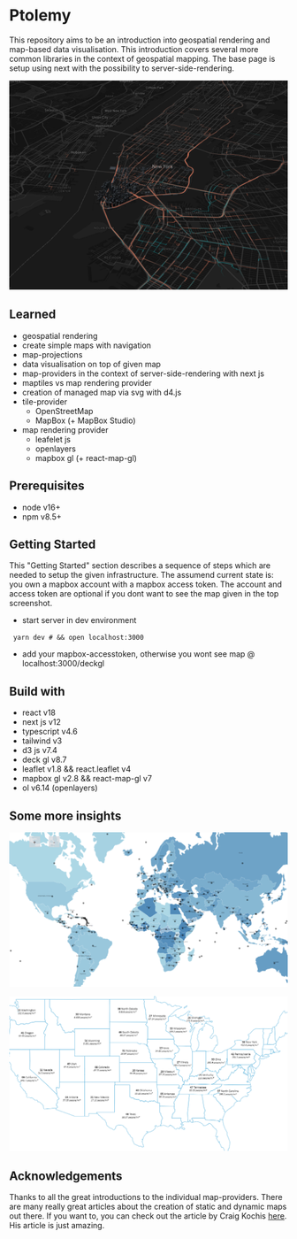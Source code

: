 # Ptolemy

This repository aims to be an introduction into geospatial rendering and map-based data visualisation. This introduction covers several more common libraries in the context of geospatial mapping. The base page is setup using next with the possibility to server-side-rendering.

![alt text](.github/images/deckTimeFrameAnimation.PNG)

## Learned

- geospatial rendering
- create simple maps with navigation
- map-projections
- data visualisation on top of given map
- map-providers in the context of server-side-rendering with next js
- maptiles vs map rendering provider
- creation of managed map via svg with d4.js
- tile-provider
  - OpenStreetMap
  - MapBox (+ MapBox Studio)
- map rendering provider
  - leafelet js
  - openlayers
  - mapbox gl (+ react-map-gl)

## Prerequisites

- node v16+
- npm v8.5+

## Getting Started

This "Getting Started" section describes a sequence of steps which are needed to setup the given infrastructure. The assumend current state is: you own a mapbox account with a mapbox access token. The account and access token are optional if you dont want to see the map given in the top screenshot.

- start server in dev environment

```
 yarn dev # && open localhost:3000
```

- add your mapbox-accesstoken, otherwise you wont see map @ localhost:3000/deckgl

## Build with

- react v18
- next js v12
- typescript v4.6
- tailwind v3
- d3 js v7.4
- deck gl v8.7
- leaflet v1.8 && react.leaflet v4
- mapbox gl v2.8 && react-map-gl v7
- ol v6.14 (openlayers)

## Some more insights
![alt text](.github/images/d3World.PNG)

![alt text](.github/images/openlayersOffline.PNG)

## Acknowledgements

Thanks to all the great introductions to the individual map-providers. There are many really great articles about the creation of static and dynamic maps out there. If you want to, you can check out the article by Craig Kochis [here](https://ckochis.com/deck-gl-time-frame-animations). His article is just amazing.
